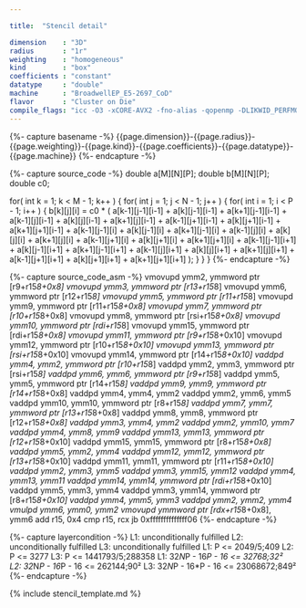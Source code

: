```yaml
---

title:  "Stencil detail"

dimension    : "3D"
radius       : "1r"
weighting    : "homogeneous"
kind         : "box"
coefficients : "constant"
datatype     : "double"
machine      : "BroadwellEP_E5-2697_CoD"
flavor       : "Cluster on Die"
compile_flags: "icc -O3 -xCORE-AVX2 -fno-alias -qopenmp -DLIKWID_PERFMON -I/mnt/opt/likwid-4.3.2/include -L/mnt/opt/likwid-4.3.2/lib -I./stempel/stempel/headers/ ./stempel/headers/timing.c ./stempel/headers/dummy.c solar_compilable.c -o stencil -llikwid"
---
```


{%- capture basename -%}
{{page.dimension}}-{{page.radius}}-{{page.weighting}}-{{page.kind}}-{{page.coefficients}}-{{page.datatype}}-{{page.machine}}
{%- endcapture -%}

{%- capture source_code -%}
double a[M][N][P];
double b[M][N][P];
double c0;

for( int k = 1; k < M - 1; k++ ) {
  for( int j = 1; j < N - 1; j++ ) {
    for( int i = 1; i < P - 1; i++ ) {
      b[k][j][i] = c0 *
        ( a[k-1][j-1][i-1] + a[k][j-1][i-1]   + a[k+1][j-1][i-1]
        + a[k-1][j][i-1]   + a[k][j][i-1]     + a[k+1][j][i-1]
        + a[k-1][j+1][i-1] + a[k][j+1][i-1]   + a[k+1][j+1][i-1]
        + a[k-1][j-1][i]   + a[k][j-1][i]     + a[k+1][j-1][i]
        + a[k-1][j][i]     + a[k][j][i]       + a[k+1][j][i]
        + a[k-1][j+1][i]   + a[k][j+1][i]     + a[k+1][j+1][i]
        + a[k-1][j-1][i+1] + a[k][j-1][i+1]   + a[k+1][j-1][i+1]
        + a[k-1][j][i+1]   + a[k][j][i+1]     + a[k+1][j][i+1]
        + a[k-1][j+1][i+1] + a[k][j+1][i+1]   + a[k+1][j+1][i+1] );
    }
  }
}
{%- endcapture -%}

{%- capture source_code_asm -%}
vmovupd ymm2, ymmword ptr [r9+r15*8+0x8]
vmovupd ymm3, ymmword ptr [r13+r15*8]
vmovupd ymm6, ymmword ptr [r12+r15*8]
vmovupd ymm5, ymmword ptr [r11+r15*8]
vmovupd ymm9, ymmword ptr [r11+r15*8+0x8]
vmovupd ymm7, ymmword ptr [r10+r15*8+0x8]
vmovupd ymm8, ymmword ptr [rsi+r15*8+0x8]
vmovupd ymm10, ymmword ptr [rdi+r15*8]
vmovupd ymm15, ymmword ptr [rdi+r15*8+0x8]
vmovupd ymm11, ymmword ptr [r9+r15*8+0x10]
vmovupd ymm12, ymmword ptr [r10+r15*8+0x10]
vmovupd ymm13, ymmword ptr [rsi+r15*8+0x10]
vmovupd ymm14, ymmword ptr [r14+r15*8+0x10]
vaddpd ymm4, ymm2, ymmword ptr [r10+r15*8]
vaddpd ymm2, ymm3, ymmword ptr [rsi+r15*8]
vaddpd ymm6, ymm6, ymmword ptr [r9+r15*8]
vaddpd ymm5, ymm5, ymmword ptr [r14+r15*8]
vaddpd ymm9, ymm9, ymmword ptr [r14+r15*8+0x8]
vaddpd ymm4, ymm4, ymm2
vaddpd ymm2, ymm6, ymm5
vaddpd ymm10, ymm10, ymmword ptr [r8+r15*8]
vaddpd ymm7, ymm7, ymmword ptr [r13+r15*8+0x8]
vaddpd ymm8, ymm8, ymmword ptr [r12+r15*8+0x8]
vaddpd ymm3, ymm4, ymm2
vaddpd ymm2, ymm10, ymm7
vaddpd ymm4, ymm8, ymm9
vaddpd ymm13, ymm13, ymmword ptr [r12+r15*8+0x10]
vaddpd ymm15, ymm15, ymmword ptr [r8+r15*8+0x8]
vaddpd ymm5, ymm2, ymm4
vaddpd ymm12, ymm12, ymmword ptr [r13+r15*8+0x10]
vaddpd ymm11, ymm11, ymmword ptr [r11+r15*8+0x10]
vaddpd ymm2, ymm3, ymm5
vaddpd ymm3, ymm15, ymm12
vaddpd ymm4, ymm13, ymm11
vaddpd ymm14, ymm14, ymmword ptr [rdi+r15*8+0x10]
vaddpd ymm5, ymm3, ymm4
vaddpd ymm3, ymm14, ymmword ptr [r8+r15*8+0x10]
vaddpd ymm4, ymm5, ymm3
vaddpd ymm2, ymm2, ymm4
vmulpd ymm6, ymm0, ymm2
vmovupd ymmword ptr [rdx+r15*8+0x8], ymm6
add r15, 0x4
cmp r15, rcx
jb 0xffffffffffffff06
{%- endcapture -%}

{%- capture layercondition -%}
L1: unconditionally fulfilled
L2: unconditionally fulfilled
L3: unconditionally fulfilled
L1: P <= 2049/5;409
L2: P <= 3277
L3: P <= 1441793/5;288358
L1: 32*N*P - 16*P - 16 <= 32768;32²
L2: 32*N*P - 16*P - 16 <= 262144;90²
L3: 32*N*P - 16*P - 16 <= 23068672;849²
{%- endcapture -%}

{% include stencil_template.md %}

